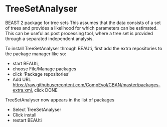 # TreeSetAnalyser
BEAST 2 package for tree sets
This assumes that the data consists of a set of trees and provides a likelihood for which parameters can be estimated.
This can be useful as post processing tool, where a tree set is provided through a separated independent analysis.


To install TreeSetAnalyser through BEAUti, first add the extra repositories to the package manager like so:
- start BEAUti, 
- choose File/Manage packages
- click ‘Package repositories’
- Add URL https://raw.githubusercontent.com/CompEvol/CBAN/master/packages-extra.xml, click DONE

TreeSetAnalyser now appears in the list of packages
- Select TreeSetAnalyser
- Click install
- restart BEAUti

